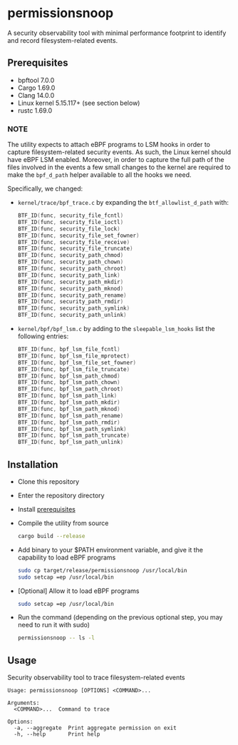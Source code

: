 # permissionsnoop

A security observability tool with minimal performance footprint to identify
and record filesystem-related events.

## Prerequisites

- bpftool 7.0.0
- Cargo 1.69.0
- Clang 14.0.0
- Linux kernel 5.15.117+ (see section below)
- rustc 1.69.0

### NOTE

The utility expects to attach eBPF programs to LSM hooks in order to capture
filesystem-related security events. As such, the Linux kernel should have eBPF
LSM enabled. Moreover, in order to capture the full path of the files involved
in the events a few small changes to the kernel are required to make the
`bpf_d_path` helper available to all the hooks we need.

Specifically, we changed:

- `kernel/trace/bpf_trace.c` by expanding the `btf_allowlist_d_path` with:

  ```c
  BTF_ID(func, security_file_fcntl)
  BTF_ID(func, security_file_ioctl)
  BTF_ID(func, security_file_lock)
  BTF_ID(func, security_file_set_fowner)
  BTF_ID(func, security_file_receive)
  BTF_ID(func, security_file_truncate)
  BTF_ID(func, security_path_chmod)
  BTF_ID(func, security_path_chown)
  BTF_ID(func, security_path_chroot)
  BTF_ID(func, security_path_link)
  BTF_ID(func, security_path_mkdir)
  BTF_ID(func, security_path_mknod)
  BTF_ID(func, security_path_rename)
  BTF_ID(func, security_path_rmdir)
  BTF_ID(func, security_path_symlink)
  BTF_ID(func, security_path_unlink)
  ```

- `kernel/bpf/bpf_lsm.c` by adding to the `sleepable_lsm_hooks` list the
  following entries:

  ```c
  BTF_ID(func, bpf_lsm_file_fcntl)
  BTF_ID(func, bpf_lsm_file_mprotect)
  BTF_ID(func, bpf_lsm_file_set_fowner)
  BTF_ID(func, bpf_lsm_file_truncate)
  BTF_ID(func, bpf_lsm_path_chmod)
  BTF_ID(func, bpf_lsm_path_chown)
  BTF_ID(func, bpf_lsm_path_chroot)
  BTF_ID(func, bpf_lsm_path_link)
  BTF_ID(func, bpf_lsm_path_mkdir)
  BTF_ID(func, bpf_lsm_path_mknod)
  BTF_ID(func, bpf_lsm_path_rename)
  BTF_ID(func, bpf_lsm_path_rmdir)
  BTF_ID(func, bpf_lsm_path_symlink)
  BTF_ID(func, bpf_lsm_path_truncate)
  BTF_ID(func, bpf_lsm_path_unlink)
  ```

## Installation

- Clone this repository
- Enter the repository directory
- Install [prerequisites](#prerequisites)
- Compile the utility from source

  ```sh
  cargo build --release
  ```

- Add binary to your $PATH environment variable, and give it the capability to
  load eBPF programs

  ```sh
  sudo cp target/release/permissionsnoop /usr/local/bin
  sudo setcap =ep /usr/local/bin
  ```

- [Optional] Allow it to load eBPF programs

  ```sh
  sudo setcap =ep /usr/local/bin
  ```

- Run the command (depending on the previous optional step, you may need to run
  it with sudo)

  ```sh
  permissionsnoop -- ls -l
  ```

## Usage

Security observability tool to trace filesystem-related events

```usage
Usage: permissionsnoop [OPTIONS] <COMMAND>...

Arguments:
  <COMMAND>...  Command to trace

Options:
  -a, --aggregate  Print aggregate permission on exit
  -h, --help       Print help
```
